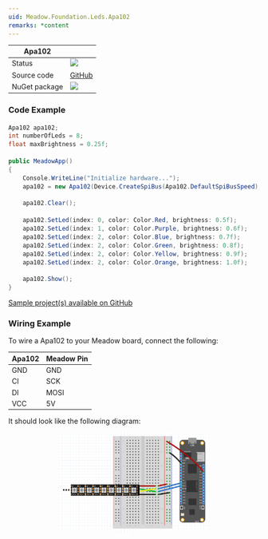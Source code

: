```yaml
---
uid: Meadow.Foundation.Leds.Apa102
remarks: *content
---
```


| Apa102 | |
|--------|--------|
| Status | <img src="https://img.shields.io/badge/Working-brightgreen" style="width: auto; height: -webkit-fill-available;" /> |
| Source code | [GitHub](https://github.com/WildernessLabs/Meadow.Foundation/tree/master/Source/Meadow.Foundation.Peripherals/Leds.Apa102) |
| NuGet package | <a href="https://www.nuget.org/packages/Meadow.Foundation.Leds.Apa102/" target="_blank"><img src="https://img.shields.io/nuget/v/Meadow.Foundation.Leds.Apa102.svg?label=Meadow.Foundation.Leds.Apa102" /></a> |

### Code Example

```csharp
Apa102 apa102;
int numberOfLeds = 8;
float maxBrightness = 0.25f;

public MeadowApp()
{
    Console.WriteLine("Initialize hardware...");
    apa102 = new Apa102(Device.CreateSpiBus(Apa102.DefaultSpiBusSpeed), numberOfLeds, Apa102.PixelOrder.BGR);

    apa102.Clear();

    apa102.SetLed(index: 0, color: Color.Red, brightness: 0.5f);
    apa102.SetLed(index: 1, color: Color.Purple, brightness: 0.6f);
    apa102.SetLed(index: 2, color: Color.Blue, brightness: 0.7f);
    apa102.SetLed(index: 2, color: Color.Green, brightness: 0.8f);
    apa102.SetLed(index: 2, color: Color.Yellow, brightness: 0.9f);
    apa102.SetLed(index: 2, color: Color.Orange, brightness: 1.0f);

    apa102.Show();
}

```

[Sample project(s) available on GitHub](https://github.com/WildernessLabs/Meadow.Foundation/tree/master/Source/Meadow.Foundation.Peripherals/Leds.Apa102/Samples/Leds.Apa102_Sample)

### Wiring Example

To wire a Apa102 to your Meadow board, connect the following:

| Apa102 | Meadow Pin  |
|--------|-------------|
| GND    | GND         |
| CI     | SCK         |
| DI     | MOSI        |
| VCC    | 5V          |

It should look like the following diagram:

<img src="../../API_Assets/Meadow.Foundation.Leds.Apa102/Apa102_Fritzing.png" 
    style="width: 60%; display: block; margin-left: auto; margin-right: auto;" />




